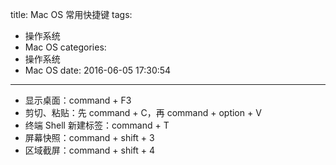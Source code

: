 title: Mac OS 常用快捷键
tags:
  - 操作系统
  - Mac OS
categories:
  - 操作系统
  - Mac OS
date: 2016-06-05 17:30:54
---


- 显示桌面：command + F3
- 剪切、粘贴：先 command + C，再 command + option + V
- 终端 Shell 新建标签：command + T
- 屏幕快照：command + shift + 3
- 区域截屏：command + shift + 4
